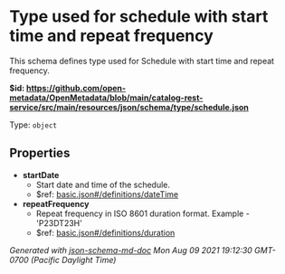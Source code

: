 # Type used for schedule with start time and repeat frequency

This schema defines type used for Schedule with start time and repeat frequency.

<b id="httpsgithub.comopen-metadataopenmetadatablobmaincatalog-rest-servicesrcmainresourcesjsonschematypeschedule.json">&#36;id: https://github.com/open-metadata/OpenMetadata/blob/main/catalog-rest-service/src/main/resources/json/schema/type/schedule.json</b>

Type: `object`

## Properties
 - <b id="#https://github.com/open-metadata/OpenMetadata/blob/main/catalog-rest-service/src/main/resources/json/schema/type/schedule.json/properties/startDate">startDate</b>
	 - Start date and time of the schedule.
	 - &#36;ref: [basic.json#/definitions/dateTime](#basic.jsondefinitionsdatetime)
 - <b id="#https://github.com/open-metadata/OpenMetadata/blob/main/catalog-rest-service/src/main/resources/json/schema/type/schedule.json/properties/repeatFrequency">repeatFrequency</b>
	 - Repeat frequency in ISO 8601 duration format. Example - 'P23DT23H'
	 - &#36;ref: [basic.json#/definitions/duration](#basic.jsondefinitionsduration)

_Generated with [json-schema-md-doc](https://brianwendt.github.io/json-schema-md-doc/)_ _Mon Aug 09 2021 19:12:30 GMT-0700 (Pacific Daylight Time)_